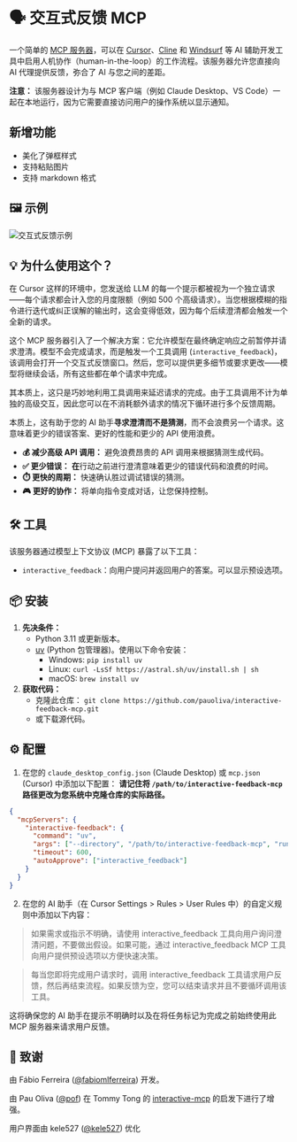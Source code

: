 # 🗣️ 交互式反馈 MCP

一个简单的 [MCP 服务器](https://modelcontextprotocol.io/)，可以在 [Cursor](https://www.cursor.com)、[Cline](https://cline.bot) 和 [Windsurf](https://windsurf.com) 等 AI 辅助开发工具中启用人机协作（human-in-the-loop）的工作流程。该服务器允许您直接向 AI 代理提供反馈，弥合了 AI 与您之间的差距。

**注意：** 该服务器设计为与 MCP 客户端（例如 Claude Desktop、VS Code）一起在本地运行，因为它需要直接访问用户的操作系统以显示通知。

## 新增功能

- 美化了弹框样式
- 支持粘贴图片
- 支持 markdown 格式

## 🖼️ 示例

![交互式反馈示例](https://raw.githubusercontent.com/poliva/interactive-feedback-mcp/refs/heads/main/.github/example.png)

## 💡 为什么使用这个？

在 Cursor 这样的环境中，您发送给 LLM 的每一个提示都被视为一个独立请求——每个请求都会计入您的月度限额（例如 500 个高级请求）。当您根据模糊的指令进行迭代或纠正误解的输出时，这会变得低效，因为每个后续澄清都会触发一个全新的请求。

这个 MCP 服务器引入了一个解决方案：它允许模型在最终确定响应之前暂停并请求澄清。模型不会完成请求，而是触发一个工具调用 (`interactive_feedback`)，该调用会打开一个交互式反馈窗口。然后，您可以提供更多细节或要求更改——模型将继续会话，所有这些都在单个请求中完成。

其本质上，这只是巧妙地利用工具调用来延迟请求的完成。由于工具调用不计为单独的高级交互，因此您可以在不消耗额外请求的情况下循环进行多个反馈周期。

本质上，这有助于您的 AI 助手**寻求澄清而不是猜测**，而不会浪费另一个请求。这意味着更少的错误答案、更好的性能和更少的 API 使用浪费。

- **💰 减少高级 API 调用：** 避免浪费昂贵的 API 调用来根据猜测生成代码。
- **✅ 更少错误：** **在**行动之前进行澄清意味着更少的错误代码和浪费的时间。
- **⏱️ 更快的周期：** 快速确认胜过调试错误的猜测。
- **🎮 更好的协作：** 将单向指令变成对话，让您保持控制。

## 🛠️ 工具

该服务器通过模型上下文协议 (MCP) 暴露了以下工具：

- `interactive_feedback`：向用户提问并返回用户的答案。可以显示预设选项。

## 📦 安装

1.  **先决条件：**
    - Python 3.11 或更新版本。
    - [uv](https://github.com/astral-sh/uv) (Python 包管理器)。使用以下命令安装：
      - Windows: `pip install uv`
      - Linux: `curl -LsSf https://astral.sh/uv/install.sh | sh`
      - macOS: `brew install uv`
2.  **获取代码：**
    - 克隆此仓库：
      `git clone https://github.com/pauoliva/interactive-feedback-mcp.git`
    - 或下载源代码。

## ⚙️ 配置

1. 在您的 `claude_desktop_config.json` (Claude Desktop) 或 `mcp.json` (Cursor) 中添加以下配置：
   **请记住将 `/path/to/interactive-feedback-mcp` 路径更改为您系统中克隆仓库的实际路径。**

```json
{
  "mcpServers": {
    "interactive-feedback": {
      "command": "uv",
      "args": ["--directory", "/path/to/interactive-feedback-mcp", "run", "server.py"],
      "timeout": 600,
      "autoApprove": ["interactive_feedback"]
    }
  }
}
```

2. 在您的 AI 助手（在 Cursor Settings > Rules > User Rules 中）的自定义规则中添加以下内容：

> 如果需求或指示不明确，请使用 interactive_feedback 工具向用户询问澄清问题，不要做出假设。如果可能，通过 interactive_feedback MCP 工具向用户提供预设选项以方便快速决策。

> 每当您即将完成用户请求时，调用 interactive_feedback 工具请求用户反馈，然后再结束流程。如果反馈为空，您可以结束请求并且不要循环调用该工具。

这将确保您的 AI 助手在提示不明确时以及在将任务标记为完成之前始终使用此 MCP 服务器来请求用户反馈。

## 🙏 致谢

由 Fábio Ferreira ([@fabiomlferreira](https://x.com/fabiomlferreira)) 开发。

由 Pau Oliva ([@pof](https://x.com/pof)) 在 Tommy Tong 的 [interactive-mcp](https://github.com/ttommyth/interactive-mcp) 的启发下进行了增强。

用户界面由 kele527 ([@kele527](https://x.com/jasonya76775253)) 优化
